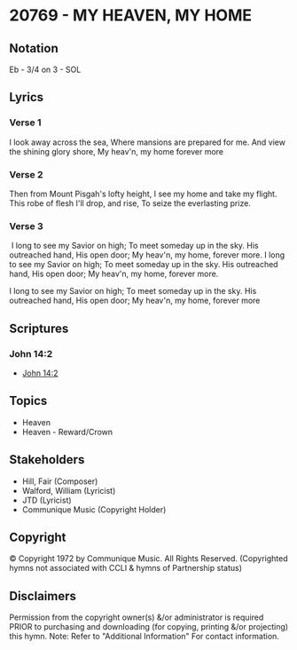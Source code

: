 # 20769 - MY HEAVEN, MY HOME

## Notation

Eb - 3/4 on 3 - SOL

## Lyrics

### Verse 1

I look away across the sea, Where mansions are prepared for me. And view the shining glory shore, My heav'n, my home forever more

### Verse 2

Then from Mount Pisgah's lofty height, I see my home and take my flight. This robe of flesh I'll drop, and rise, To seize the everlasting prize.



### Verse 3

 I long to see my Savior on high; To meet someday up in the sky. His outreached hand, His open door; My heav'n, my home, forever more. I long to see my Savior on high; To meet someday up in the sky. His outreached hand, His open door; My heav'n, my home, forever more.

I long to see my Savior on high; To meet someday up in the sky. His outreached hand, His open door; My heav'n, my home, forever more


## Scriptures

### John 14:2

- [John 14:2](https://www.biblegateway.com/passage/?search=John%2014%3A2)


## Topics

- Heaven
- Heaven - Reward/Crown

## Stakeholders

- Hill, Fair (Composer)
- Walford, William (Lyricist)
- JTD (Lyricist)
- Communique Music (Copyright Holder)

## Copyright

© Copyright 1972 by Communique Music.  All Rights Reserved.
(Copyrighted hymns not associated with CCLI & hymns of Partnership status)

## Disclaimers

Permission from the copyright owner(s) &/or administrator is required PRIOR to purchasing and downloading (for copying, printing &/or projecting) this hymn.
Note: Refer to "Additional Information" For contact information.

